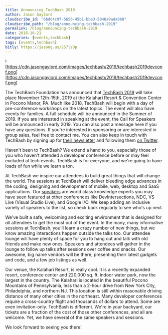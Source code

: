 ```yaml
---
title: Announcing TechBash 2019
author: Jason Gaylord
cloudscribe_id: "6bdd4c9f-5656-45b1-bbe3-5046a9ada968"
cloudscribe_path: "/blog/announcing-techbash-2019"
permalink: /blog/announcing-techbash-2019
date: 2018-10-21
categories: [events,techbash]
tags: [events,techbash]
bitly: https://jasong.us/2S7lsDp
---
```


![https://cdn.jasongaylord.com/images/techbash/2019/techbash2019devconf.png](https://cdn.jasongaylord.com/images/techbash/2019/techbash2019devconf.png)

The TechBash Foundation has announced that [TechBash 2019](https://jasong.us/techbash) will take place November 12th-15th, 2019 at the Kalahari Resort & Convention Center in Pocono Manor, PA. Much like 2018, TechBash will begin with a day of pre-conference workshops on the latest topics. The event will also have events for families. A full schedule will be announced in the Summer of 2019. If you are interested in speaking at the event, the Call for Speakers will be announced in early 2019. You can also post a message here if you have any questions. If you're interested in sponsoring or are interested in group sales, feel free to contact me. You can also keep in touch with TechBash by signing up for [their newsletter](https://jasong.us/tbnewsletter) and following them [on Twitter](https://jasong.us/tbtwitter).

Haven't been to TechBash? We extend a hand to you, especially those of you who haven't attended a developer conference before or may feel excluded at tech events. TechBash is for everyone, and we're going to have loads of fun while we learn a ton.

At TechBash we inspire our attendees to build great things that will change the world. The sessions at TechBash will deliver bleeding edge advances in the coding, designing and development of mobile, web, desktop and SaaS applications. Our [speakers](https://jasong.us/tbspeakers) are world class knowledge experts you may have seen featured at other conferences like DevIntersections, NDC, VS Live (Visual Studio Live), and Google I/O. We keep adding an inclusive variety of speakers to the list, so check back regularly to see who's up next. 

We've built a safe, welcoming and exciting environment that is designed for *all* attendees to get the most out of the event. In the many, many informative sessions at TechBash, you'll learn a crazy number of new things, but we know amazing interactions happen outside the talks too. Our attendee lounge will have plenty of space for you to hang out and talk with old friends and make new ones. Speakers and attendees will gather in the lounge to follow up talks after sessions over coffee and snacks. Our awesome, big name vendors will be there, presenting their latest gadgets and code, and a few job listings as well. 

Our venue, the Kalahari Resort, is really cool. It is a recently expanded resort, conference center and 220,000 sq. ft. indoor water park, now the largest in the country. The Kalahari is located in the beautiful Pocono Mountains of Pennsylvania, less than a 2-hour drive from New York City, Philadelphia, and northern NJ. This location is still within reasonable driving distance of many other cities in the northeast. Many developer conferences require a cross-country flight and thousands of dollars to attend. Some are even invitation-only. TechBash is different. We're in your backyard, our tickets are a fraction of the cost of those other conferences, and all are welcome. Yet, we have several of the same speakers and sessions. 

We look forward to seeing you there! 
